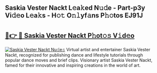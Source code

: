 ## Saskia Vester Nackt L𝚎a𝚔ed N𝚞𝚍e - Part-p3y Vi𝚍𝚎o L𝚎a𝚔s - H𝚘𝚝 O𝚗𝚕yf𝚊ns P𝚑𝚘tos EJ91J

# <h2><a href="http://kf9ins.oniu.top/?m=Saskia+Vester+Nackt">🔗👉 🔴 Saskia Vester Nackt P𝚑ot𝚘𝚜 V𝚒d𝚎o</a></h2>

[![Saskia Vester Nackt Nu𝚍e𝚜](https://i.imgur.com/0qMVB7G.gif)](http://kf9ins.oniu.top/?m=Saskia+Vester+Nackt)
Virtual artist and entertainer Saskia Vester Nackt, recognized for publishing dance and lifestyle tutorials through popular dance moves and brief clips. Visionary artist Saskia Vester Nackt, famed for their innovative and inspiring creations in the world of art.  
